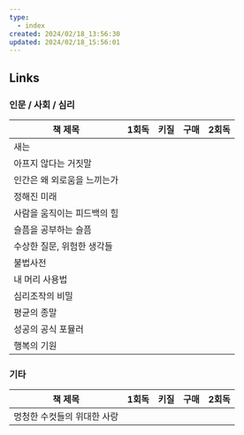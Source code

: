 ```yaml
---
type:
  - index
created: 2024/02/18_13:56:30
updated: 2024/02/18_15:56:01
---
```


## Links

### 인문 / 사회 / 심리

| 책 제목 | 1회독 | 키질 | 구매 | 2회독 |
| ---- | ---- | ---- | ---- | ---- |
| 새는 |  |  |  |  |
| 아프지 않다는 거짓말 |  |  |  |  |
| 인간은 왜 외로움을 느끼는가 |  |  |  |  |
| 정해진 미래 |  |  |  |  |
| 사람을 움직이는 피드백의 힘 |  |  |  |  |
| 슬픔을 공부하는 슬픔 |  |  |  |  |
| 수상한 질문, 위험한 생각들 |  |  |  |  |
| 불법사전 |  |  |  |  |
| 내 머리 사용법 |  |  |  |  |
| 심리조작의 비밀 |  |  |  |  |
| 평균의 종말 |  |  |  |  |
| 성공의 공식 포뮬러 |  |  |  |  |
| 행복의 기원 |  |  |  |  |

### 기타

| 책 제목                                 | 1회독 | 키질 | 구매 | 2회독 |
|--------------------------------------|-----|----|----|-----|
| 멍청한 수컷들의 위대한 사랑 |     |    |    |     |
